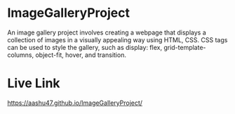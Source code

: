 # ImageGalleryProject
An image gallery project involves creating a webpage that displays a collection of images in a visually appealing way using HTML, CSS. CSS tags can be used to style the gallery, such as display: flex, grid-template-columns, object-fit, hover, and transition.
# Live Link
 https://aashu47.github.io/ImageGalleryProject/
